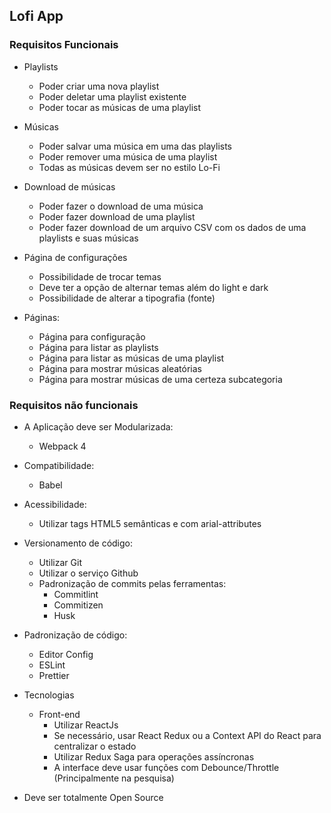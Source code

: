 ## Lofi App

### Requisitos Funcionais
- Playlists
  - Poder criar uma nova playlist
  - Poder deletar uma playlist existente
  - Poder tocar as músicas de uma playlist
  
- Músicas
  - Poder salvar uma música em uma das playlists
  - Poder remover uma música de uma playlist
  - Todas as músicas devem ser no estilo Lo-Fi
  
- Download de músicas
  - Poder fazer o download de uma música
  - Poder fazer download de uma playlist
  - Poder fazer download de um arquivo CSV com os dados de uma playlists e suas músicas
  
- Página de configurações
  - Possibilidade de trocar temas
  - Deve ter a opção de alternar temas além do light e dark
  - Possibilidade de alterar a tipografia (fonte)

- Páginas:
  - Página para configuração
  - Página para listar as playlists
  - Página para listar as músicas de uma playlist
  - Página para mostrar músicas aleatórias
  - Página para mostrar músicas de uma certeza subcategoria
  
  
### Requisitos não funcionais
- A Aplicação deve ser Modularizada:
    - Webpack 4

- Compatibilidade:
    - Babel

- Acessibilidade:
    - Utilizar tags HTML5 semânticas e com arial-attributes

- Versionamento de código:
    - Utilizar Git
    - Utilizar o serviço Github
    - Padronização de commits pelas ferramentas:
        - Commitlint
        - Commitizen
        - Husk

- Padronização de código:
    - Editor Config
    - ESLint
    - Prettier

- Tecnologias
    - Front-end
        - Utilizar ReactJs
        - Se necessário, usar React Redux ou a Context API do React para centralizar o estado
        - Utilizar Redux Saga para operações assíncronas
        - A interface deve usar funções com Debounce/Throttle (Principalmente na pesquisa)

- Deve ser totalmente Open Source
